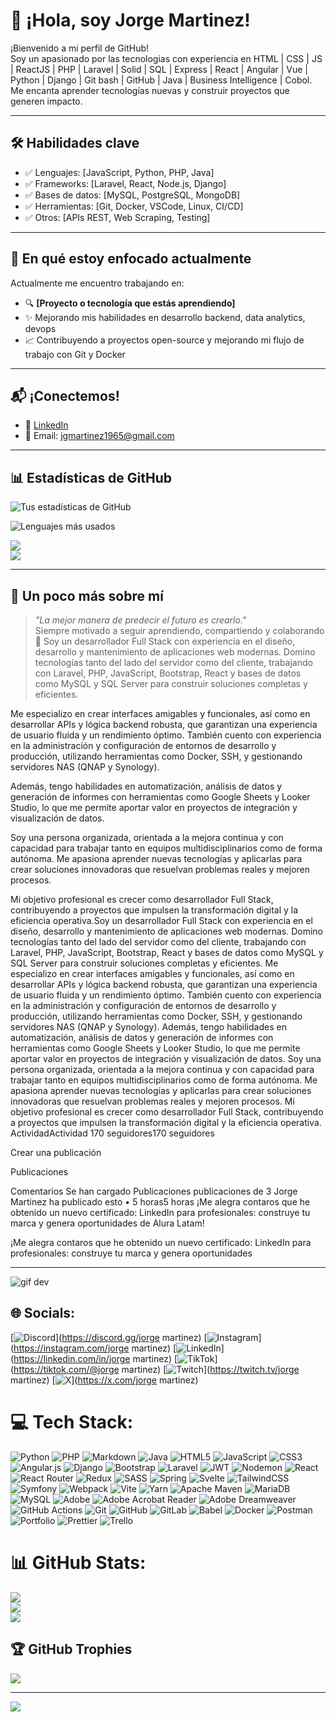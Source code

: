 # 👋 ¡Hola, soy Jorge Martinez!

¡Bienvenido a mi perfil de GitHub!  
Soy un apasionado por las tecnologias con experiencia en  HTML | CSS | JS | ReactJS | PHP | Laravel | Solid | SQL | Express | React | Angular | Vue | Python | Django | Git bash | GitHub | Java | Business Intelligence | Cobol.  
Me encanta aprender tecnologías nuevas y construir proyectos que generen impacto.

---

## 🛠️ Habilidades clave

- ✅ Lenguajes: [JavaScript, Python, PHP, Java]
- ✅ Frameworks: [Laravel, React, Node.js, Django]
- ✅ Bases de datos: [MySQL, PostgreSQL, MongoDB]
- ✅ Herramientas: [Git, Docker, VSCode, Linux, CI/CD]
- ✅ Otros: [APIs REST, Web Scraping, Testing]

---

## 🚀 En qué estoy enfocado actualmente

Actualmente me encuentro trabajando en:
- 🔍 **[Proyecto o tecnología que estás aprendiendo]**
- ✨ Mejorando mis habilidades en  desarrollo backend, data analytics, devops
- 📈 Contribuyendo a proyectos open-source y mejorando mi flujo de trabajo con Git y Docker

---

## 📬 ¡Conectemos!

- 💼 [LinkedIn](https://www.linkedin.com/in/JorgeGustavoMartinez)  
- 📧 Email: jgmartinez1965@gmail.com  

---

## 📊 Estadísticas de GitHub

![Tus estadísticas de GitHub](https://github-readme-stats.vercel.app/api?username=JorgeGustavoMartinez&show_icons=true&theme=tokyonight)

![Lenguajes más usados](https://github-readme-stats.vercel.app/api/top-langs/?username=JorgeGustavoMartinez&layout=compact&theme=tokyonight)


![](https://nirzak-streak-stats.vercel.app/?user=JorgeGustavoMartinez&theme=dark&hide_border=false)<br/>
![](https://github-readme-stats.vercel.app/api/top-langs/?username=JorgeGustavoMartinez&theme=dark&hide_border=false&include_all_commits=false&count_private=false&layout=compact)

---

## 🎉 Un poco más sobre mí
> *"La mejor manera de predecir el futuro es crearlo."*  
> Siempre motivado a seguir aprendiendo, compartiendo y colaborando 🚀
> Soy un desarrollador Full Stack con experiencia en el diseño, desarrollo y mantenimiento de aplicaciones web modernas. Domino tecnologías tanto del lado del servidor como del cliente, trabajando con Laravel, PHP, JavaScript, Bootstrap, React y bases de datos como MySQL y SQL Server para construir soluciones completas y eficientes.

Me especializo en crear interfaces amigables y funcionales, así como en desarrollar APIs y lógica backend robusta, que garantizan una experiencia de usuario fluida y un rendimiento óptimo. También cuento con experiencia en la administración y configuración de entornos de desarrollo y producción, utilizando herramientas como Docker, SSH, y gestionando servidores NAS (QNAP y Synology).

Además, tengo habilidades en automatización, análisis de datos y generación de informes con herramientas como Google Sheets y Looker Studio, lo que me permite aportar valor en proyectos de integración y visualización de datos.

Soy una persona organizada, orientada a la mejora continua y con capacidad para trabajar tanto en equipos multidisciplinarios como de forma autónoma. Me apasiona aprender nuevas tecnologías y aplicarlas para crear soluciones innovadoras que resuelvan problemas reales y mejoren procesos.

Mi objetivo profesional es crecer como desarrollador Full Stack, contribuyendo a proyectos que impulsen la transformación digital y la eficiencia operativa.Soy un desarrollador Full Stack con experiencia en el diseño, desarrollo y mantenimiento de aplicaciones web modernas. Domino tecnologías tanto del lado del servidor como del cliente, trabajando con Laravel, PHP, JavaScript, Bootstrap, React y bases de datos como MySQL y SQL Server para construir soluciones completas y eficientes. Me especializo en crear interfaces amigables y funcionales, así como en desarrollar APIs y lógica backend robusta, que garantizan una experiencia de usuario fluida y un rendimiento óptimo. También cuento con experiencia en la administración y configuración de entornos de desarrollo y producción, utilizando herramientas como Docker, SSH, y gestionando servidores NAS (QNAP y Synology). Además, tengo habilidades en automatización, análisis de datos y generación de informes con herramientas como Google Sheets y Looker Studio, lo que me permite aportar valor en proyectos de integración y visualización de datos. Soy una persona organizada, orientada a la mejora continua y con capacidad para trabajar tanto en equipos multidisciplinarios como de forma autónoma. Me apasiona aprender nuevas tecnologías y aplicarlas para crear soluciones innovadoras que resuelvan problemas reales y mejoren procesos. Mi objetivo profesional es crecer como desarrollador Full Stack, contribuyendo a proyectos que impulsen la transformación digital y la eficiencia operativa.
ActividadActividad
170 seguidores170 seguidores

Crear una publicación

Publicaciones

Comentarios
Se han cargado Publicaciones publicaciones de 3
Jorge Martinez ha publicado esto • 5 horas5 horas
¡Me alegra contaros que he obtenido un nuevo certificado: LinkedIn para profesionales: construye tu marca y genera oportunidades de Alura Latam!

¡Me alegra contaros que he obtenido un nuevo certificado: LinkedIn para profesionales: construye tu marca y genera oportunidades

---

![gif dev](https://media.giphy.com/media/qgQUggAC3Pfv687qPC/giphy.gif)



## 🌐 Socials:
[![Discord](https://img.shields.io/badge/Discord-%237289DA.svg?logo=discord&logoColor=white)](https://discord.gg/jorge martinez) [![Instagram](https://img.shields.io/badge/Instagram-%23E4405F.svg?logo=Instagram&logoColor=white)](https://instagram.com/jorge martinez) [![LinkedIn](https://img.shields.io/badge/LinkedIn-%230077B5.svg?logo=linkedin&logoColor=white)](https://linkedin.com/in/jorge martinez) [![TikTok](https://img.shields.io/badge/TikTok-%23000000.svg?logo=TikTok&logoColor=white)](https://tiktok.com/@jorge martinez) [![Twitch](https://img.shields.io/badge/Twitch-%239146FF.svg?logo=Twitch&logoColor=white)](https://twitch.tv/jorge martinez) [![X](https://img.shields.io/badge/X-black.svg?logo=X&logoColor=white)](https://x.com/jorge martinez) 

# 💻 Tech Stack:
![Python](https://img.shields.io/badge/python-3670A0?style=for-the-badge&logo=python&logoColor=ffdd54) ![PHP](https://img.shields.io/badge/php-%23777BB4.svg?style=for-the-badge&logo=php&logoColor=white) ![Markdown](https://img.shields.io/badge/markdown-%23000000.svg?style=for-the-badge&logo=markdown&logoColor=white) ![Java](https://img.shields.io/badge/java-%23ED8B00.svg?style=for-the-badge&logo=openjdk&logoColor=white) ![HTML5](https://img.shields.io/badge/html5-%23E34F26.svg?style=for-the-badge&logo=html5&logoColor=white) ![JavaScript](https://img.shields.io/badge/javascript-%23323330.svg?style=for-the-badge&logo=javascript&logoColor=%23F7DF1E) ![CSS3](https://img.shields.io/badge/css3-%231572B6.svg?style=for-the-badge&logo=css3&logoColor=white) ![Angular.js](https://img.shields.io/badge/angular.js-%23E23237.svg?style=for-the-badge&logo=angularjs&logoColor=white) ![Django](https://img.shields.io/badge/django-%23092E20.svg?style=for-the-badge&logo=django&logoColor=white) ![Bootstrap](https://img.shields.io/badge/bootstrap-%238511FA.svg?style=for-the-badge&logo=bootstrap&logoColor=white) ![Laravel](https://img.shields.io/badge/laravel-%23FF2D20.svg?style=for-the-badge&logo=laravel&logoColor=white) ![JWT](https://img.shields.io/badge/JWT-black?style=for-the-badge&logo=JSON%20web%20tokens) ![Nodemon](https://img.shields.io/badge/NODEMON-%23323330.svg?style=for-the-badge&logo=nodemon&logoColor=%BBDEAD) ![React](https://img.shields.io/badge/react-%2320232a.svg?style=for-the-badge&logo=react&logoColor=%2361DAFB) ![React Router](https://img.shields.io/badge/React_Router-CA4245?style=for-the-badge&logo=react-router&logoColor=white) ![Redux](https://img.shields.io/badge/redux-%23593d88.svg?style=for-the-badge&logo=redux&logoColor=white) ![SASS](https://img.shields.io/badge/SASS-hotpink.svg?style=for-the-badge&logo=SASS&logoColor=white) ![Spring](https://img.shields.io/badge/spring-%236DB33F.svg?style=for-the-badge&logo=spring&logoColor=white) ![Svelte](https://img.shields.io/badge/svelte-%23f1413d.svg?style=for-the-badge&logo=svelte&logoColor=white) ![TailwindCSS](https://img.shields.io/badge/tailwindcss-%2338B2AC.svg?style=for-the-badge&logo=tailwind-css&logoColor=white) ![Symfony](https://img.shields.io/badge/symfony-%23000000.svg?style=for-the-badge&logo=symfony&logoColor=white) ![Webpack](https://img.shields.io/badge/webpack-%238DD6F9.svg?style=for-the-badge&logo=webpack&logoColor=black) ![Vite](https://img.shields.io/badge/vite-%23646CFF.svg?style=for-the-badge&logo=vite&logoColor=white) ![Yarn](https://img.shields.io/badge/yarn-%232C8EBB.svg?style=for-the-badge&logo=yarn&logoColor=white) ![Apache Maven](https://img.shields.io/badge/Apache%20Maven-C71A36?style=for-the-badge&logo=Apache%20Maven&logoColor=white) ![MariaDB](https://img.shields.io/badge/MariaDB-003545?style=for-the-badge&logo=mariadb&logoColor=white) ![MySQL](https://img.shields.io/badge/mysql-4479A1.svg?style=for-the-badge&logo=mysql&logoColor=white) ![Adobe](https://img.shields.io/badge/adobe-%23FF0000.svg?style=for-the-badge&logo=adobe&logoColor=white) ![Adobe Acrobat Reader](https://img.shields.io/badge/Adobe%20Acrobat%20Reader-EC1C24.svg?style=for-the-badge&logo=Adobe%20Acrobat%20Reader&logoColor=white) ![Adobe Dreamweaver](https://img.shields.io/badge/Adobe%20Dreamweaver-FF61F6.svg?style=for-the-badge&logo=Adobe%20Dreamweaver&logoColor=white) ![GitHub Actions](https://img.shields.io/badge/github%20actions-%232671E5.svg?style=for-the-badge&logo=githubactions&logoColor=white) ![Git](https://img.shields.io/badge/git-%23F05033.svg?style=for-the-badge&logo=git&logoColor=white) ![GitHub](https://img.shields.io/badge/github-%23121011.svg?style=for-the-badge&logo=github&logoColor=white) ![GitLab](https://img.shields.io/badge/gitlab-%23181717.svg?style=for-the-badge&logo=gitlab&logoColor=white) ![Babel](https://img.shields.io/badge/Babel-F9DC3e?style=for-the-badge&logo=babel&logoColor=black) ![Docker](https://img.shields.io/badge/docker-%230db7ed.svg?style=for-the-badge&logo=docker&logoColor=white) ![Postman](https://img.shields.io/badge/Postman-FF6C37?style=for-the-badge&logo=postman&logoColor=white) ![Portfolio](https://img.shields.io/badge/Portfolio-%23000000.svg?style=for-the-badge&logo=firefox&logoColor=#FF7139) ![Prettier](https://img.shields.io/badge/prettier-%23F7B93E.svg?style=for-the-badge&logo=prettier&logoColor=black) ![Trello](https://img.shields.io/badge/Trello-%23026AA7.svg?style=for-the-badge&logo=Trello&logoColor=white)


# 📊 GitHub Stats:
![](https://github-readme-stats.vercel.app/api?username=JorgeGustavoMartinez&theme=dark&hide_border=false&include_all_commits=false&count_private=false)<br/>
![](https://nirzak-streak-stats.vercel.app/?user=JorgeGustavoMartinez&theme=dark&hide_border=false)<br/>
![](https://github-readme-stats.vercel.app/api/top-langs/?username=JorgeGustavoMartinez&theme=dark&hide_border=false&include_all_commits=false&count_private=false&layout=compact)


## 🏆 GitHub Trophies
![](https://github-profile-trophy.vercel.app/?username=JorgeGustavoMartinez&theme=radical&no-frame=false&no-bg=true&margin-w=4)

---
[![](https://visitcount.itsvg.in/api?id=JorgeGustavoMartinez&icon=0&color=0)](https://visitcount.itsvg.in)

<!-- Proudly created with GPRM ( https://gprm.itsvg.in ) -->
